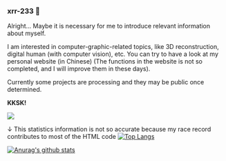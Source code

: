 ### xrr-233 👋

<!--
**xrr-233/xrr-233** is a ✨ _special_ ✨ repository because its `README.md` (this file) appears on your GitHub profile.

Here are some ideas to get you started:

- 🔭 I’m currently working on ...
- 🌱 I’m currently learning ...
- 👯 I’m looking to collaborate on ...
- 🤔 I’m looking for help with ...
- 💬 Ask me about ...
- 📫 How to reach me: ...
- 😄 Pronouns: ...
- ⚡ Fun fact: ...
-->

Alright... Maybe it is necessary for me to introduce relevant information about myself.

I am interested in computer-graphic-related topics, like 3D reconstruction, digital human (with computer vision),
etc. You can try to have a look at my personal website (in Chinese) (The functions in the website is not so completed, and I will improve them in these days).

Currently some projects are processing and they may be public once determined.

**KKSK!**

![](https://komarev.com/ghpvc/?username=xrr-233&style=plastic&color=FFAEC9)

↓ This statistics information is not so accurate because my race record contributes to most of the HTML code
[![Top Langs](https://github-readme-stats.vercel.app/api/top-langs/?username=xrr-233&langs_count=8&title_color=FFAEC9&icon_color=A349A4&bg_color=FFFAFF&border_color=FFAEC9&layout=compact)](https://github.com/anuraghazra/github-readme-stats)

[![Anurag's github stats](https://github-readme-stats.vercel.app/api?username=xrr-233&show_icons=true&title_color=FFAEC9&icon_color=A349A4&bg_color=FFFAFF&border_color=FFAEC9)](https://github.com/anuraghazra/github-readme-stats)
